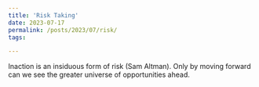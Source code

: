```yaml
---
title: 'Risk Taking'
date: 2023-07-17
permalink: /posts/2023/07/risk/
tags:

---
```


Inaction is an insiduous form of risk (Sam Altman). Only by moving forward can we see the greater universe of opportunities ahead.
